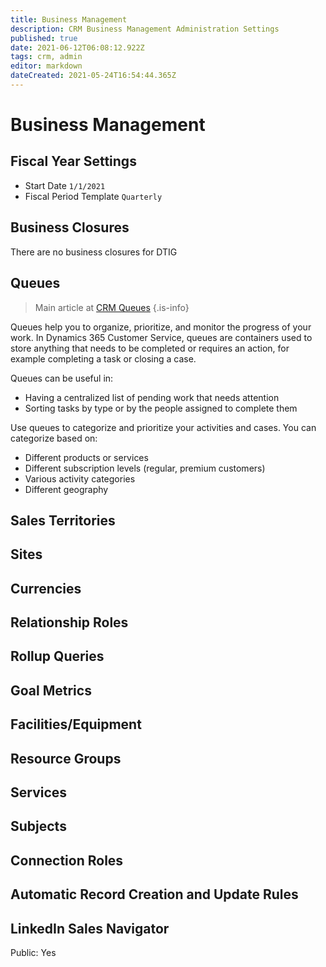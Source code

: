 ```yaml
---
title: Business Management
description: CRM Business Management Administration Settings
published: true
date: 2021-06-12T06:08:12.922Z
tags: crm, admin
editor: markdown
dateCreated: 2021-05-24T16:54:44.365Z
---
```


# Business Management

## Fiscal Year Settings

- Start Date `1/1/2021`
- Fiscal Period Template `Quarterly`

## Business Closures

There are no business closures for DTIG

## Queues

> Main article at [CRM Queues](/O365/CRM/System/Business/CRM-Queues)
{.is-info}

Queues help you to organize, prioritize, and monitor the progress of your work. In Dynamics 365 Customer Service, queues are containers used to store anything that needs to be completed or requires an action, for example completing a task or closing a case.

Queues can be useful in:

- Having a centralized list of pending work that needs attention
- Sorting tasks by type or by the people assigned to complete them

Use queues to categorize and prioritize your activities and cases. You can categorize based on:

- Different products or services
- Different subscription levels (regular, premium customers)
- Various activity categories
- Different geography

## Sales Territories

## Sites

## Currencies

## Relationship Roles

## Rollup Queries

## Goal Metrics

## Facilities/Equipment

## Resource Groups

## Services

## Subjects

## Connection Roles

## Automatic Record Creation and Update Rules

## LinkedIn Sales Navigator

Public: Yes